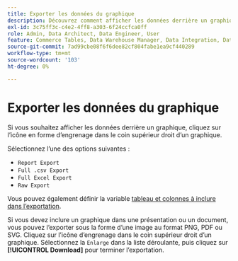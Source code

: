 ```yaml
---
title: Exporter les données du graphique
description: Découvrez comment afficher les données derrière un graphique.
exl-id: 3c75ff3c-c4e2-4ff8-a303-6f24ccfca0ff
role: Admin, Data Architect, Data Engineer, User
feature: Commerce Tables, Data Warehouse Manager, Data Integration, Data Import/Export
source-git-commit: 7ad99cbe08f6f6dee82cf804fabe1ea9cf440289
workflow-type: tm+mt
source-wordcount: '103'
ht-degree: 0%

---
```


# Exporter les données du graphique

Si vous souhaitez afficher les données derrière un graphique, cliquez sur l’icône en forme d’engrenage dans le coin supérieur droit d’un graphique.

Sélectionnez l’une des options suivantes :

- `Report Export`
- `Full .csv Export`
- `Full Excel Export`
- `Raw Export`

Vous pouvez également définir la variable [tableau et colonnes à inclure dans l’exportation](../../tutorials/export-raw-data.md).

Si vous devez inclure un graphique dans une présentation ou un document, vous pouvez l’exporter sous la forme d’une image au format PNG, PDF ou SVG. Cliquez sur l’icône d’engrenage dans le coin supérieur droit d’un graphique. Sélectionnez la `Enlarge` dans la liste déroulante, puis cliquez sur **[!UICONTROL Download]** pour terminer l’exportation.
